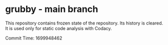 # grubby - main branch

This repository contains frozen state of the repository.
Its history is cleared. It is used only for static code
analysis with Codacy.

Commit Time: 1699948462